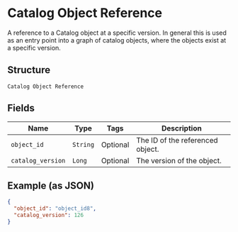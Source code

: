 
# Catalog Object Reference

A reference to a Catalog object at a specific version. In general this is
used as an entry point into a graph of catalog objects, where the objects exist
at a specific version.

## Structure

`Catalog Object Reference`

## Fields

| Name | Type | Tags | Description |
|  --- | --- | --- | --- |
| `object_id` | `String` | Optional | The ID of the referenced object. |
| `catalog_version` | `Long` | Optional | The version of the object. |

## Example (as JSON)

```json
{
  "object_id": "object_id8",
  "catalog_version": 126
}
```


